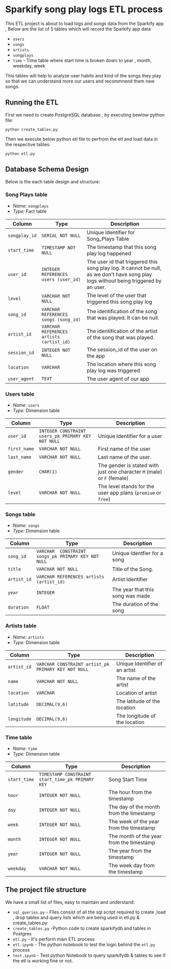 # Sparkify song play logs ETL process

This ETL project is about to load logs and songs data from the Sparkify app , Below are the list of 5 tables which will record the Sparkify app data
 - `users`
 - `songs`
 - `artists`
 - `songplays`
 - `time` - Time table where start time is broken down to year , month, weekday, week 
 
This tables will help to analyze user habits and kind of the songs they play so that we can understand more our users and recommnend them new songs. 


## Running the ETL

First we need to create PostgreSQL database , by executing bewlow python file:

```
python create_tables.py
```

Then we execute below python etl file to perfrom the etl and load data in the respective tables:

```
python etl.py
```

## Database Schema Design

Below is the each table design and structure: 

### Song Plays table

- *Name:* `songplays`
- *Type:* Fact table

| Column | Type | Description |
| ------ | ---- | ----------- |
| `songplay_id` | `SERIAL NOT NULL` | Unique Identifier for Song_Plays Table | 
| `start_time` | `TIMESTAMP NOT NULL` | The timestamp that this song play log happened |
| `user_id` | `INTEGER REFERENCES users (user_id)` | The user id that triggered this song play log. It cannot be null, as we don't have song play logs without being triggered by an user.  |
| `level` | `VARCHAR NOT NULL` | The level of the user that triggered this song play log |
| `song_id` | `VARCHAR REFERENCES songs (song_id)` | The identification of the song that was played. It can be null.  |
| `artist_id` | `VARCHAR REFERENCES artists (artist_id)` | The identification of the artist of the song that was played. |
| `session_id` | `INTEGER NOT NULL` | The session_id of the user on the app |
| `location` | `VARCHAR` | The location where this song play log was triggered  |
| `user_agent` | `TEXT` | The user agent of our app |

### Users table

- *Name:* `users`
- *Type:* Dimension table

| Column | Type | Description |
| ------ | ---- | ----------- |
| `user_id` | `INTEGER CONSTRAINT users_pk PRIMARY KEY NOT NULL` | Unique Identifier for a user |
| `first_name` | `VARCHAR NOT NULL` | First name of the user |
| `last_name` | `VARCHAR NOT NULL` | Last name of the user. |
| `gender` | `CHAR(1)` | The gender is stated with just one character `M` (male) or `F` (female) |
| `level` | `VARCHAR NOT NULL` | The level stands for the user app plans (`premium` or `free`) |



### Songs table

- *Name:* `songs`
- *Type:* Dimension table

| Column | Type | Description |
| ------ | ---- | ----------- |
| `song_id` | `VARCHAR  CONSTRAINT songs_pk PRIMARY KEY NOT NULL` | Unique Identfier for a song | 
| `title` | `VARCHAR NOT NULL` | Title of the Song. |
| `artist_id` | `VARCHAR REFERENCES artists (artist_id)` |Artist Identifier |
| `year` | `INTEGER` | The year that this song was made |
| `duration` | `FLOAT` | The duration of the song |




### Artists table

- *Name:* `artists`
- *Type:* Dimension table

| Column | Type | Description |
| ------ | ---- | ----------- |
| `artist_id` | `VARCHAR CONSTRAINT artist_pk PRIMARY KEY NOT NULL` | Unique Identifier of an artist |
| `name` | `VARCHAR NOT NULL` | The name of the artist |
| `location` | `VARCHAR` | Location of artist |
| `latitude` | `DECIMAL(9,6)` | The latitude of the location |
| `longitude` | `DECIMAL(9,6)` | The longitude of the location |





### Time table

- *Name:* `time`
- *Type:* Dimension table

| Column | Type | Description |
| ------ | ---- | ----------- |
| `start_time` | `TIMESTAMP CONSTRAINT start_time_pk PRIMARY KEY` | Song Start Time  |
| `hour` | `INTEGER NOT NULL` | The hour from the timestamp  |
| `day` | `INTEGER NOT NULL` | The day of the month from the timestamp |
| `week` | `INTEGER NOT NULL` | The week of the year from the timestamp |
| `month` | `INTEGER NOT NULL` | The month of the year from the timestamp |
| `year` | `INTEGER NOT NULL` | The year from the timestamp |
| `weekday` | `VARCHAR NOT NULL` | The week day from the timestamp |




## The project file structure

We have a small list of files, easy to maintain and understand:
 - `sql_queries.py` - Files consist of all the sql script required to create ,load , drop tables and query lists which are being used in etl.py & create_tables.py
 - `create_tables.py` -Python code to create  sparkifydb and tables in Postgres
 - `etl.py` - It's perform main ETL process
 - `etl.ipynb` - The python notebook to test the logic behind the `etl.py` process
 - `test.ipynb` - Test python Notebook to query sparkifydb & tables to see if the etl is working fine or not.